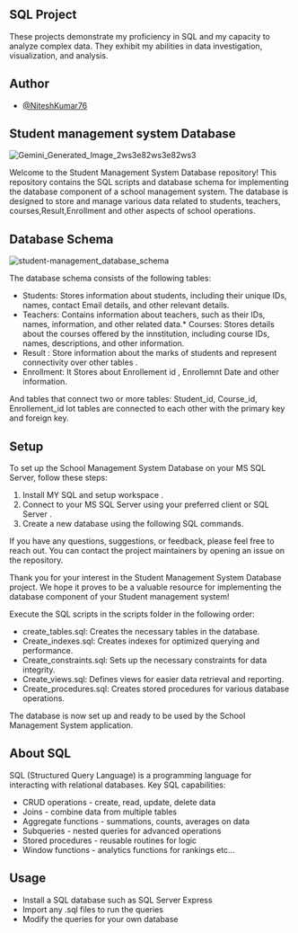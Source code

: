 
## SQL Project
These projects demonstrate my proficiency in SQL and my capacity to analyze complex data.
They exhibit my abilities in data investigation, visualization, and analysis.
## Author
- [@NiteshKumar76](https://www.github.com/octokatherine)
## Student management system Database 
![Gemini_Generated_Image_2ws3e82ws3e82ws3](https://github.com/user-attachments/assets/1d3438e2-ae6f-4752-afdc-30695f3599e9)


Welcome to the Student Management System Database repository! This repository contains the SQL scripts and database schema for implementing the database component of a school management system. The database is designed to store and manage various data related to students, teachers, courses,Result,Enrollment and other aspects of school operations.

## Database Schema
![student-management_database_schema](https://github.com/user-attachments/assets/8572c2d8-6160-4a14-9036-4d5e7432547a)

The database schema consists of the following tables:

* Students: Stores information about students, including their unique IDs, names, contact Email details, and other relevant details.
* Teachers: Contains information about teachers, such as their IDs, names, information, and other related data.* Courses: Stores details about the courses offered by the innstitution, including course IDs, names, descriptions, and other information.
* Result : Store information about the marks of students and represent connectivity over other tables .
* Enrollment: It Stores about Enrollement id , Enrollemnt Date and other information. 

And tables that connect two or more tables: Student_id, Course_id, Enrollement_id lot tables are connected to each other with the primary key and foreign key.

## Setup
To set up the School Management System Database on your MS SQL Server, follow these steps:

1. Install MY SQL and setup workspace .
2. Connect to your MS SQL Server using your preferred client or SQL Server .
3. Create a new database using the following SQL commands.


If you have any questions, suggestions, or feedback, please feel free to reach out. You can contact the project maintainers by opening an issue on the repository.

Thank you for your interest in the Student Management System Database project. We hope it proves to be a valuable resource for implementing the database component of your Student management system!

Execute the SQL scripts in the scripts folder in the following order:
* create_tables.sql: Creates the necessary tables in the database.
* Create_indexes.sql: Creates indexes for optimized querying and performance.
* Create_constraints.sql: Sets up the necessary constraints for data integrity.
* Create_views.sql: Defines views for easier data retrieval and reporting.
* Create_procedures.sql: Creates stored procedures for various database operations.

The database is now set up and ready to be used by the School Management System application.
## About SQL
SQL (Structured Query Language) is a programming language for interacting with relational databases. Key SQL capabilities:
* CRUD operations - create, read, update, delete data
* Joins - combine data from multiple tables
* Aggregate functions - summations, counts, averages on data   
* Subqueries - nested queries for advanced operations
* Stored procedures - reusable routines for logic 
* Window functions - analytics functions for rankings etc...

## Usage
* Install a SQL database such as SQL Server Express
* Import any .sql files to run the queries
* Modify the queries for your own database
